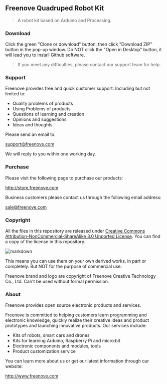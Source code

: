 ## Freenove Quadruped Robot Kit

> A robot kit based on Arduino and Processing.

### Download

Click the green "Clone or download" button, then click "Download ZIP" button in the pop-up window.
Do NOT click the "Open in Desktop" button, it will lead you to install Github software.

> If you meet any difficulties, please contact our support team for help.

### Support

Freenove provides free and quick customer support. Including but not limited to:

* Quality problems of products
* Using Problems of products
* Questions of learning and creation
* Opinions and suggestions
* Ideas and thoughts

Please send an email to:

[support@freenove.com](mailto:support@freenove.com)

We will reply to you within one working day.

### Purchase

Please visit the following page to purchase our products:

http://store.freenove.com

Business customers please contact us through the following email address:

[sale@freenove.com](mailto:sale@freenove.com)

### Copyright

All the files in this repository are released under [Creative Commons Attribution-NonCommercial-ShareAlike 3.0 Unported License](http://creativecommons.org/licenses/by-nc-sa/3.0/).
You can find a copy of the license in this repository.

![markdown](https://i.creativecommons.org/l/by-nc-sa/3.0/88x31.png)

This means you can use them on your own derived works, in part or completely. But NOT for the purpose of commercial use.

Freenove brand and logo are copyright of Freenove Creative Technology Co., Ltd. Can't be used without formal permission.

### About

Freenove provides open source electronic products and services.

Freenove is committed to helping customers learn programming and electronic knowledge, quickly realize their creative ideas and product prototypes and launching innovative products. Our services include:

* Kits of robots, smart cars and drones
* Kits for learning Arduino, Raspberry Pi and micro:bit
* Electronic components and modules, tools
* Product customization service

You can learn more about us or get our latest information through our website:

http://www.freenove.com
